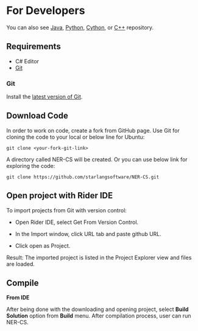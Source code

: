 For Developers
============

You can also see [Java](https://github.com/starlangsoftware/NER), [Python](https://github.com/starlangsoftware/NER-Py), [Cython](https://github.com/starlangsoftware/NER-Cy), or [C++](https://github.com/starlangsoftware/NER-CPP) repository.

## Requirements

* C# Editor
* [Git](#git)

### Git

Install the [latest version of Git](https://git-scm.com/book/en/v2/Getting-Started-Installing-Git).

## Download Code

In order to work on code, create a fork from GitHub page. 
Use Git for cloning the code to your local or below line for Ubuntu:

	git clone <your-fork-git-link>

A directory called NER-CS will be created. Or you can use below link for exploring the code:

	git clone https://github.com/starlangsoftware/NER-CS.git

## Open project with Rider IDE

To import projects from Git with version control:

* Open Rider IDE, select Get From Version Control.

* In the Import window, click URL tab and paste github URL.

* Click open as Project.

Result: The imported project is listed in the Project Explorer view and files are loaded.


## Compile

**From IDE**

After being done with the downloading and opening project, select **Build Solution** option from **Build** menu. After compilation process, user can run NER-CS.
